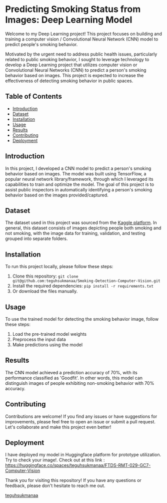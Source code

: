 # Predicting Smoking Status from Images: Deep Learning Model
Welcome to my Deep Learning project! This project focuses on building and training a computer vision / Convolutional Neural Network (CNN) model to predict people's smoking behavior.

Motivated by the urgent need to address public health issues, particularly related to public smoking behavior, I sought to leverage technology to develop a Deep Learning project that utilizes computer vision or Convolutional Neural Networks (CNN) to predict a person's smoking behavior based on images. This project is expected to increase the effectiveness of detecting smoking behavior in public spaces.

## Table of Contents
- [Introduction](#introduction)
- [Dataset](#dataset)
- [Installation](#installation)
- [Usage](#usage)
- [Results](#results)
- [Contributing](#contributing)
- [Deployment](#deployment)

## Introduction
In this project, I developed a CNN model to predict a person's smoking behavior based on images. The model was built using TensorFlow, a popular neural network library/framework, through which I leveraged its capabilities to train and optimize the model. The goal of this project is to assist public inspectors in automatically identifying a person's smoking behavior based on the images provided/captured.

## Dataset
The dataset used in this project was sourced from the [Kaggle platform](https://www.kaggle.com/datasets/sujaykapadnis/smoking). In general, this dataset consists of images depicting people both smoking and not smoking, with the image data for training, validation, and testing grouped into separate folders.

## Installation
To run this project locally, please follow these steps:
1. Clone this repository: `git clone git@github.com:teguhsukmanaa/Smoking-Detection-Computer-Vision.git`
2. Install the required dependencies: `pip install -r requirements.txt`
3. Or download the files manually.

## Usage
To use the trained model for detecting the smoking behavior image, follow these steps:
1. Load the pre-trained model weights
2. Preprocess the input data
3. Make predictions using the model

## Results
The CNN model achieved a prediction accuracy of 70%, with its performance classified as 'Goodfit'. In other words, this model can distinguish images of people exhibiting non-smoking behavior with 70% accuracy.

## Contributing
Contributions are welcome! If you find any issues or have suggestions for improvements, please feel free to open an issue or submit a pull request. Let's collaborate and make this project even better!

## Deployment
I have deployed my model in Huggingface platform for prototype utilization. Try to check your image!. Check out at this link : https://huggingface.co/spaces/teguhsukmanaa/FTDS-RMT-029-GC7-Computer-Vision 

Thank you for visiting this repository! If you have any questions or feedback, please don't hesitate to reach me out.


[teguhsukmanaa](https://github.com/teguhsukmanaa)

